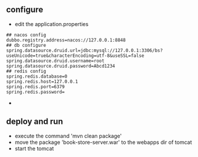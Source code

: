 ## configure
- edit the application.properties 
```agsl
## nacos config
dubbo.registry.address=nacos://127.0.0.1:8848
## db configure
spring.datasource.druid.url=jdbc:mysql://127.0.0.1:3306/bs?useUnicode=true&characterEncoding=utf-8&useSSL=false
spring.datasource.druid.username=root
spring.datasource.druid.password=Abcd1234
## redis config
spring.redis.database=0
spring.redis.host=127.0.0.1
spring.redis.port=6379
spring.redis.password=
```
- 
## deploy and run
- execute the command 'mvn clean package'
- move the package 'book-store-server.war' to the webapps dir of tomcat
- start the tomcat